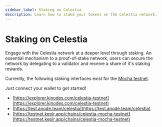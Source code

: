 ```yaml
---
sidebar_label: Staking on Celestia
description: Learn how to stake your tokens on the Celestia network.
---
```


# Staking on Celestia

Engage with the Celestia network at a deeper level through staking. An
essential mechanism to a proof-of-stake network, users can secure the
network by delegating to a validator and receive a share of it's
staking rewards.

Currently, the following staking interfaces exist for the
[Mocha testnet](../../nodes/mocha-testnet).

Just connect your wallet to get started!

- [https://explorer.kjnodes.com/celestia-testnet](https://explorer.kjnodes.com/celestia-testnet)
- [https://test.anode.team/celestia](https://test.anode.team/celestia)
- [https://testnet.keplr.app/chains/celestia-mocha-testnet](https://testnet.keplr.app/chains/celestia-mocha-testnet)
